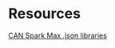 # Resources

[CAN Spark Max .json libraries](http://www.revrobotics.com/content/sw/max/sdk/SPARK-MAX-SDK-v1.5.1.zip)
